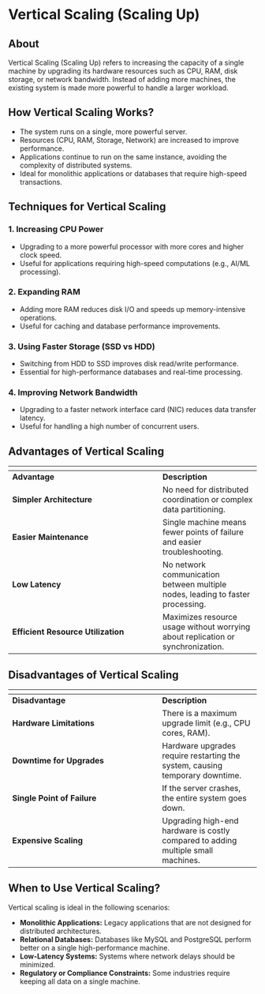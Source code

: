 # Vertical Scaling (Scaling Up)

## About

Vertical Scaling (Scaling Up) refers to increasing the capacity of a single machine by upgrading its hardware resources such as CPU, RAM, disk storage, or network bandwidth. Instead of adding more machines, the existing system is made more powerful to handle a larger workload.

## **How Vertical Scaling Works?**

* The system runs on a single, more powerful server.
* Resources (CPU, RAM, Storage, Network) are increased to improve performance.
* Applications continue to run on the same instance, avoiding the complexity of distributed systems.
* Ideal for monolithic applications or databases that require high-speed transactions.

## **Techniques for Vertical Scaling**

### **1. Increasing CPU Power**

* Upgrading to a more powerful processor with more cores and higher clock speed.
* Useful for applications requiring high-speed computations (e.g., AI/ML processing).

### **2. Expanding RAM**

* Adding more RAM reduces disk I/O and speeds up memory-intensive operations.
* Useful for caching and database performance improvements.

### **3. Using Faster Storage (SSD vs HDD)**

* Switching from HDD to SSD improves disk read/write performance.
* Essential for high-performance databases and real-time processing.

### **4. Improving Network Bandwidth**

* Upgrading to a faster network interface card (NIC) reduces data transfer latency.
* Useful for handling a high number of concurrent users.

## &#x20;**Advantages of Vertical Scaling**

<table data-header-hidden data-full-width="true"><thead><tr><th width="289"></th><th></th></tr></thead><tbody><tr><td><strong>Advantage</strong></td><td><strong>Description</strong></td></tr><tr><td><strong>Simpler Architecture</strong></td><td>No need for distributed coordination or complex data partitioning.</td></tr><tr><td><strong>Easier Maintenance</strong></td><td>Single machine means fewer points of failure and easier troubleshooting.</td></tr><tr><td><strong>Low Latency</strong></td><td>No network communication between multiple nodes, leading to faster processing.</td></tr><tr><td><strong>Efficient Resource Utilization</strong></td><td>Maximizes resource usage without worrying about replication or synchronization.</td></tr></tbody></table>

## **Disadvantages of Vertical Scaling**

<table data-header-hidden data-full-width="true"><thead><tr><th width="288"></th><th></th></tr></thead><tbody><tr><td><strong>Disadvantage</strong></td><td><strong>Description</strong></td></tr><tr><td><strong>Hardware Limitations</strong></td><td>There is a maximum upgrade limit (e.g., CPU cores, RAM).</td></tr><tr><td><strong>Downtime for Upgrades</strong></td><td>Hardware upgrades require restarting the system, causing temporary downtime.</td></tr><tr><td><strong>Single Point of Failure</strong></td><td>If the server crashes, the entire system goes down.</td></tr><tr><td><strong>Expensive Scaling</strong></td><td>Upgrading high-end hardware is costly compared to adding multiple small machines.</td></tr></tbody></table>

## **When to Use Vertical Scaling?**

Vertical scaling is ideal in the following scenarios:

* **Monolithic Applications:** Legacy applications that are not designed for distributed architectures.
* **Relational Databases:** Databases like MySQL and PostgreSQL perform better on a single high-performance machine.
* **Low-Latency Systems:** Systems where network delays should be minimized.
* **Regulatory or Compliance Constraints:** Some industries require keeping all data on a single machine.
